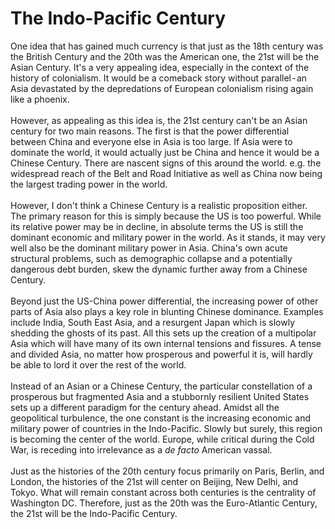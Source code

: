 # The Indo-Pacific Century

<div>
One idea that has gained much currency is that just as the 18th century was the British Century and the 20th was the American one, the 21st will be the Asian Century. It's a very appealing idea, especially in the context of the history of colonialism. It would be a comeback story without parallel - an Asia devastated by the depredations of European colonialism rising again like a phoenix.
</div><br>

<div>
However, as appealing as this idea is, the 21st century can't be an Asian century for two main reasons. The first is that the power differential between China and everyone else in Asia is too large. If Asia were to dominate the world, it would actually just be China and hence it would be a Chinese Century. There are nascent signs of this around the world. e.g. the widespread reach of the Belt and Road Initiative as well as China now being the largest trading power in the world.
</div><br>

<div>
However, I don't think a Chinese Century is a realistic proposition either. The primary reason for this is simply because the US is too powerful. While its relative power may be in decline, in absolute terms the US is still the dominant economic and military power in the world. As it stands, it may very well also be the dominant military power in Asia. China's own acute structural problems, such as demographic collapse and a potentially dangerous debt burden, skew the dynamic further away from a Chinese Century.
</div><br>

<div>
Beyond just the US-China power differential, the increasing power of other parts of Asia also plays a key role in blunting Chinese dominance. Examples include India, South East Asia, and a resurgent Japan which is slowly shedding the ghosts of its past. All this sets up the creation of a multipolar Asia which will have many of its own internal tensions and fissures. A tense and divided Asia, no matter how prosperous and powerful it is, will hardly be able to lord it over the rest of the world.
</div><br>

<div>
Instead of an Asian or a Chinese Century, the particular constellation of a prosperous but fragmented Asia and a stubbornly resilient United States sets up a different paradigm for the century ahead. Amidst all the geopolitical turbulence, the one constant is the increasing economic and military power of countries in the Indo-Pacific. Slowly but surely, this region is becoming the center of the world. Europe, while critical during the Cold War, is receding into irrelevance as a <em>de facto</em> American vassal.
</div><br>

<div>
Just as the histories of the 20th century focus primarily on Paris, Berlin, and London, the histories of the 21st will center on Beijing, New Delhi, and Tokyo. What will remain constant across both centuries is the centrality of Washington DC. Therefore, just as the 20th was the Euro-Atlantic Century, the 21st will be the Indo-Pacific Century.
</div><br>
